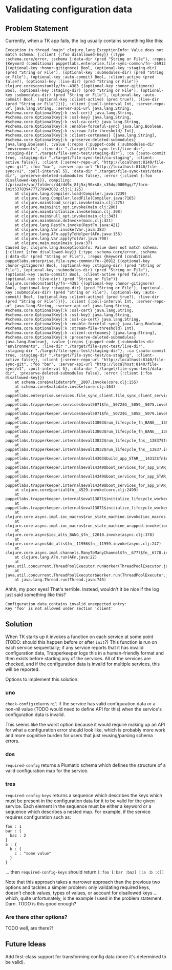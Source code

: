 # Validating configuration data

## Problem Statement

Currently, when a TK app fails, the log usually contains something like this:

```
Exception in thread "main" clojure.lang.ExceptionInfo: Value does not match schema: {:client {:foo disallowed-key}} {:type :schema.core/error, :schema {:data-dir (pred "String or File"), :repos {Keyword (conditional puppetlabs.enterprise.file-sync-common/fn--26912 {(optional-key :honor-gitignore) Bool, (optional-key :staging-dir) (pred "String or File"), (optional-key :submodules-dir) (pred "String or File"), (optional-key :auto-commit) Bool, :client-active (pred false?), (optional-key :live-dir) (pred "String or File")} clojure.core$constantly/fn--4383 {(optional-key :honor-gitignore) Bool, (optional-key :staging-dir) (pred "String or File"), (optional-key :submodules-dir) (pred "String or File"), (optional-key :auto-commit) Bool, (optional-key :client-active) (pred true?), :live-dir (pred "String or File")})}, :client {:poll-interval Int, :server-repo-url java.lang.String, :server-api-url java.lang.String, #schema.core.OptionalKey{:k :ssl-cert} java.lang.String, #schema.core.OptionalKey{:k :ssl-key} java.lang.String, #schema.core.OptionalKey{:k :ssl-ca-cert} java.lang.String, #schema.core.OptionalKey{:k :enable-forceful-sync} java.lang.Boolean, #schema.core.OptionalKey{:k :stream-file-threshold} Int}, #schema.core.OptionalKey{:k :client-certnames} [java.lang.String], #schema.core.OptionalKey{:k :preserve-deleted-submodules} java.lang.Boolean}, :value {:repos {:puppet-code {:submodules-dir "environments", :live-dir "./target/file-sync-test/live-dir", :staging-dir "./target/file-sync-test/staging-dir"}, :ca {:auto-commit true, :staging-dir "./target/file-sync-test/ca-staging", :client-active false}}, :client {:server-repo-url "http://localhost:8140/file-sync-git", :foo "bar", :server-api-url "http://localhost:8140/file-sync/v1", :poll-interval 5}, :data-dir "./target/file-sync-test/data-dir", :preserve-deleted-submodules false}, :error {:client {:foo disallowed-key}}}, compiling:(/private/var/folders/44/dd9x_8fj5xj90xs8z_s35dqc0000gq/T/form-init5378394777279943032.clj:1:125)
	at clojure.lang.Compiler.load(Compiler.java:7239)
	at clojure.lang.Compiler.loadFile(Compiler.java:7165)
	at clojure.main$load_script.invoke(main.clj:275)
	at clojure.main$init_opt.invoke(main.clj:280)
	at clojure.main$initialize.invoke(main.clj:308)
	at clojure.main$null_opt.invoke(main.clj:343)
	at clojure.main$main.doInvoke(main.clj:421)
	at clojure.lang.RestFn.invoke(RestFn.java:421)
	at clojure.lang.Var.invoke(Var.java:383)
	at clojure.lang.AFn.applyToHelper(AFn.java:156)
	at clojure.lang.Var.applyTo(Var.java:700)
	at clojure.main.main(main.java:37)
Caused by: clojure.lang.ExceptionInfo: Value does not match schema: {:client {:foo disallowed-key}} {:type :schema.core/error, :schema {:data-dir (pred "String or File"), :repos {Keyword (conditional puppetlabs.enterprise.file-sync-common/fn--26912 {(optional-key :honor-gitignore) Bool, (optional-key :staging-dir) (pred "String or File"), (optional-key :submodules-dir) (pred "String or File"), (optional-key :auto-commit) Bool, :client-active (pred false?), (optional-key :live-dir) (pred "String or File")} clojure.core$constantly/fn--4383 {(optional-key :honor-gitignore) Bool, (optional-key :staging-dir) (pred "String or File"), (optional-key :submodules-dir) (pred "String or File"), (optional-key :auto-commit) Bool, (optional-key :client-active) (pred true?), :live-dir (pred "String or File")})}, :client {:poll-interval Int, :server-repo-url java.lang.String, :server-api-url java.lang.String, #schema.core.OptionalKey{:k :ssl-cert} java.lang.String, #schema.core.OptionalKey{:k :ssl-key} java.lang.String, #schema.core.OptionalKey{:k :ssl-ca-cert} java.lang.String, #schema.core.OptionalKey{:k :enable-forceful-sync} java.lang.Boolean, #schema.core.OptionalKey{:k :stream-file-threshold} Int}, #schema.core.OptionalKey{:k :client-certnames} [java.lang.String], #schema.core.OptionalKey{:k :preserve-deleted-submodules} java.lang.Boolean}, :value {:repos {:puppet-code {:submodules-dir "environments", :live-dir "./target/file-sync-test/live-dir", :staging-dir "./target/file-sync-test/staging-dir"}, :ca {:auto-commit true, :staging-dir "./target/file-sync-test/ca-staging", :client-active false}}, :client {:server-repo-url "http://localhost:8140/file-sync-git", :foo "bar", :server-api-url "http://localhost:8140/file-sync/v1", :poll-interval 5}, :data-dir "./target/file-sync-test/data-dir", :preserve-deleted-submodules false}, :error {:client {:foo disallowed-key}}}
	at schema.core$validator$fn__2807.invoke(core.clj:155)
	at schema.core$validate.invoke(core.clj:164)
	at puppetlabs.enterprise.services.file_sync_client.file_sync_client_service$reify__31361$service_fnk__5269__auto___positional$reify__31380.init(file_sync_client_service.clj:28)
	at puppetlabs.trapperkeeper.services$eval5071$fn__5072$G__5059__5075.invoke(services.clj:8)
	at puppetlabs.trapperkeeper.services$eval5071$fn__5072$G__5058__5079.invoke(services.clj:8)
	at puppetlabs.trapperkeeper.internal$eval13803$run_lifecycle_fn_BANG___13810$fn__13811.invoke(internal.clj:200)
	at puppetlabs.trapperkeeper.internal$eval13803$run_lifecycle_fn_BANG___13810.invoke(internal.clj:183)
	at puppetlabs.trapperkeeper.internal$eval13832$run_lifecycle_fns__13837$fn__13838.invoke(internal.clj:234)
	at puppetlabs.trapperkeeper.internal$eval13832$run_lifecycle_fns__13837.invoke(internal.clj:211)
	at puppetlabs.trapperkeeper.internal$eval14303$build_app_STAR___14312$fn$reify__14322.init(internal.clj:584)
	at puppetlabs.trapperkeeper.internal$eval14349$boot_services_for_app_STAR__STAR___14356$fn__14357$fn__14359.invoke(internal.clj:612)
	at puppetlabs.trapperkeeper.internal$eval14349$boot_services_for_app_STAR__STAR___14356$fn__14357.invoke(internal.clj:611)
	at puppetlabs.trapperkeeper.internal$eval14349$boot_services_for_app_STAR__STAR___14356.invoke(internal.clj:605)
	at clojure.core$partial$fn__4529.invoke(core.clj:2499)
	at puppetlabs.trapperkeeper.internal$eval13871$initialize_lifecycle_worker__13882$fn__13883$fn__13970$state_machine__11842__auto____13971$fn__13973.invoke(internal.clj:251)
	at puppetlabs.trapperkeeper.internal$eval13871$initialize_lifecycle_worker__13882$fn__13883$fn__13970$state_machine__11842__auto____13971.invoke(internal.clj:251)
	at clojure.core.async.impl.ioc_macros$run_state_machine.invoke(ioc_macros.clj:1011)
	at clojure.core.async.impl.ioc_macros$run_state_machine_wrapped.invoke(ioc_macros.clj:1015)
	at clojure.core.async$ioc_alts_BANG_$fn__12010.invoke(async.clj:378)
	at clojure.core.async$do_alts$fn__11956$fn__11959.invoke(async.clj:247)
	at clojure.core.async.impl.channels.ManyToManyChannel$fn__6777$fn__6778.invoke(channels.clj:95)
	at clojure.lang.AFn.run(AFn.java:22)
	at java.util.concurrent.ThreadPoolExecutor.runWorker(ThreadPoolExecutor.java:1142)
	at java.util.concurrent.ThreadPoolExecutor$Worker.run(ThreadPoolExecutor.java:617)
	at java.lang.Thread.run(Thread.java:745)
```

Ahhh, my poor eyes!  That's terrible.  Instead, wouldn't it be nice if the log
just said something like this?
```
Configuration data contains invalid unexpected entry:
Key 'foo' is not allowed under section 'client'
```


## Solution

When TK starts up it invokes a function on each service at some
point (TODO: should this happen before or after `init`?)  This function
is run on each service sequentially; if any service reports that it has
invalid configuration data, Trapperkeeper logs this in a human-friendly format
and then exists before starting any of the services.  All of the services are
checked, and if the configuration data is invalid for multiple services,
this will be reported.

Options to implement this solution:

### uno

`check-config` returns `nil` if the service has valid configuration data or
a non-nil value (TODO would need to define API for this) when the service's
configuration data is invalid.

This seems like the worst option because it would require making up an API
for what a configuration error should look like, which is probably more work
and more cognitive burden for users that just reusing/parsing schema errors.

### dos

`required-config` returns a Plumatic schema which defines the structure of a
valid configuration map for the service.

### tres

`required-config-keys` returns a sequence which describes the keys which must
be present in the configuration data for it to be valid for the given service.
Each element in the sequence must be either a keyword or a sequence which
describes a nested map.  For example, if the service requires configuration
such as:
```hocon
foo : 1
bar : {
  baz : 2
}
a : {
  b : {
    c : "some value"
  }
}
```
... then `required-config-keys` should return `[:foo [:bar :baz] [:a :b :c]]`

Note that this approach takes a narrower approach than the previous two options
and tackles a simpler problem: only validating required keys, doesn't check
values, types of values, or account for disallowed keys ... which, quite
unfortunately, is the example I used in the problem statement.  Darn.
TODO is this good enough?

### Are there other options?

TODO well, are there?!

## Future Ideas

Add first-class support for transforming config data
(once it's determined to be valid).
